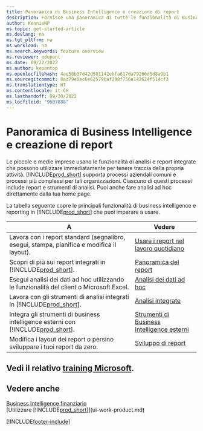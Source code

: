 ```yaml
---
title: Panoramica di Business Intelligence e creazione di report
description: Fornisce una panoramica di tutte le funzionalità di Business Intelligence e creazione di report supportate in Business Central.
author: KennieNP
ms.topic: get-started-article
ms.devlang: na
ms.tgt_pltfrm: na
ms.workload: na
ms.search.keywords: feature overview
ms.reviewer: edupont
ms.date: 09/22/2022
ms.author: kepontop
ms.openlocfilehash: 4ae58b37d42d501142ebfa617da79266d5d8a9b1
ms.sourcegitcommit: 8ad79e0ec6e625796af298f756a142624f514cf3
ms.translationtype: HT
ms.contentlocale: it-CH
ms.lasthandoff: 09/30/2022
ms.locfileid: "9607888"
---
```

# <a name="business-intelligence-and-reporting-overview"></a>Panoramica di Business Intelligence e creazione di report

Le piccole e medie imprese usano le funzionalità di analisi e report integrate che possono utilizzare immediatamente per tenere traccia della propria attività. [!INCLUDE[prod_short](includes/prod_short.md)] supporta processi aziendali comuni e processi più complessi per tali organizzazioni. Ciascuno di questi processi include report e strumenti di analisi. Puoi anche fare analisi ad hoc direttamente dalla tua home page.  

La tabella seguente copre le principali funzionalità di business intelligence e reporting in [!INCLUDE[prod_short](includes/prod_short.md)] che puoi imparare a usare.

| A | Vedere |
| --- | --- |
| Lavora con i report standard (segnalibro, esegui, stampa, pianifica e modifica il layout). | [Usare i report nel lavoro quotidiano](reports-use-reports.md) |
| Scopri di più sui report integrati in [!INCLUDE[prod_short](includes/prod_short.md)]. |[Panoramica del report](reports-available-reports.md)|
| Esegui analisi dei dati ad hoc utilizzando le funzionalità del client o Microsoft Excel. | [Analisi dei dati ad hoc](reports-adhoc-analysis.md) |
| Lavora con gli strumenti di analisi integrati in [!INCLUDE[prod_short](includes/prod_short.md)].| [Analisi integrate](reports-built-in-analytics.md) |
| Integra gli strumenti di business intelligence esterni con [!INCLUDE[prod_short](includes/prod_short.md)].| [Strumenti di Business Intelligence esterni](reports-external-analysis.md) |
|Modifica i layout dei report o persino sviluppare i tuoi report da zero. |[Sviluppo di report](reports-develop-reports.md)|

## <a name="see-related-microsoft-training"></a>Vedi il relativo [training Microsoft](/training/paths/setup-reporting-dynamics-365-business-central/).

## <a name="see-also"></a>Vedere anche

[Business Intelligence finanziario](bi.md)  
[Utilizzare [!INCLUDE[prod_short](includes/prod_short.md)]](ui-work-product.md)  

[!INCLUDE[footer-include](includes/footer-banner.md)]
